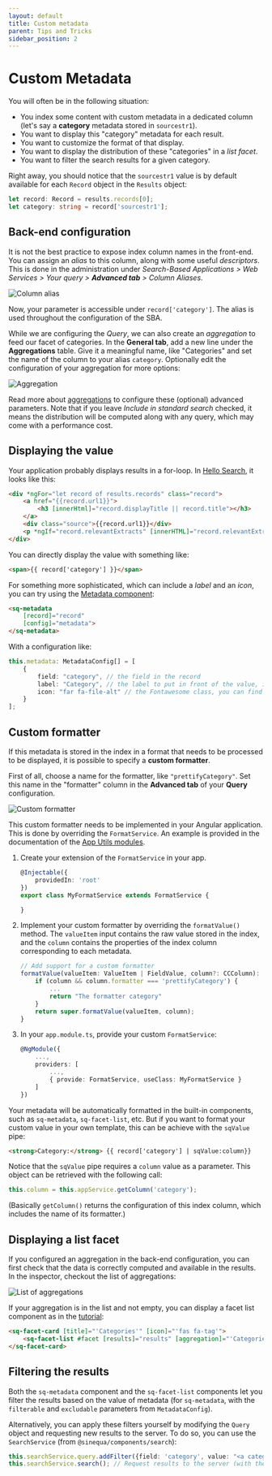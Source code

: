 ```yaml
---
layout: default
title: Custom metadata
parent: Tips and Tricks
sidebar_position: 2
---
```


# Custom Metadata

You will often be in the following situation:

- You index some content with custom metadata in a dedicated column (let's say a **category** metadata stored in `sourcestr1`).
- You want to display this "category" metadata for each result.
- You want to customize the format of that display.
- You want to display the distribution of these "categories" in a *list facet*.
- You want to filter the search results for a given category.

Right away, you should notice that the `sourcestr1` value is by default available for each `Record` object in the `Results` object:

```ts
let record: Record = results.records[0];
let category: string = record['sourcestr1'];
```

## Back-end configuration

It is not the best practice to expose index column names in the front-end. You can assign an *alias* to this column, along with some useful *descriptors*. This is done in the administration under *Search-Based Applications > Web Services > Your query > **Advanced tab** > Column Aliases*.

![Column alias](/assets/tipstricks/alias.png)

Now, your parameter is accessible under `record['category']`. The alias is used throughout the configuration of the SBA.

While we are configuring the *Query*, we can also create an *aggregation* to feed our facet of categories. In the **General tab**, add a new line under the **Aggregations** table. Give it a meaningful name, like "Categories" and set the name of the column to your alias `category`. Optionally edit the configuration of your aggregation for more options:

![Aggregation](/assets/tipstricks/aggregation.png)

Read more about [aggregations](https://doc.sinequa.com/en.sinequa-es.v11/Content/en.sinequa-es.syntax.sql.md#aggregations-distribution-and-correlation) to configure these (optional) advanced parameters. Note that if you leave *Include in standard search* checked, it means the distribution will be computed along with any query, which may come with a performance cost.

## Displaying the value

Your application probably displays results in a for-loop. In [Hello Search](../apps/hello-search), it looks like this:

```html title="app.component.html"
<div *ngFor="let record of results.records" class="record">
    <a href="{{record.url1}}">
        <h3 [innerHtml]="record.displayTitle || record.title"></h3>
    </a>
    <div class="source">{{record.url1}}</div>
    <p *ngIf="record.relevantExtracts" [innerHTML]="record.relevantExtracts"></p>
</div>
```

You can directly display the value with something like:

```html title="app.component.html"
<span>{{ record['category'] }}</span>
```

For something more sophisticated, which can include a *label* and an *icon*, you can try using the [Metadata component](/libraries/components/metadata.md#the-sq-metadata-selector):

```html title="app.component.html"
<sq-metadata
    [record]="record"
    [config]="metadata">
</sq-metadata>
```

With a configuration like:

```ts title="app.component.ts"
this.metadata: MetadataConfig[] = [
    {
        field: "category", // the field in the record
        label: "Category", // the label to put in front of the value, it can be a key to use with sqMessage
        icon: "far fa-file-alt" // the Fontawesome class, you can find all available icons at https://fontawesome.com/v5/search
    }
];
```

## Custom formatter

If this metadata is stored in the index in a format that needs to be processed to be displayed, it is possible to specify a **custom formatter**.

First of all, choose a name for the formatter, like `"prettifyCategory"`. Set this name in the "formatter" column in the **Advanced tab** of your **Query** configuration.

![Custom formatter](/assets/tipstricks/metadata-formatter.png)

This custom formatter needs to be implemented in your Angular application. This is done by overriding the `FormatService`. An example is provided in the documentation of the [App Utils modules](/libraries/core/app-utils.md#format-service).

1. Create your extension of the `FormatService` in your app.

    ```ts title="my-format.service.ts"
    @Injectable({
        providedIn: 'root'
    })
    export class MyFormatService extends FormatService {

    }
    ```

2. Implement your custom formatter by overriding the `formatValue()` method. The `valueItem` input contains the raw value stored in the index, and the `column` contains the properties of the index column corresponding to each metadata.

    ```ts title="my-format.service.ts"
    // Add support for a custom formatter
    formatValue(valueItem: ValueItem | FieldValue, column?: CCColumn): string {
        if (column && column.formatter === 'prettifyCategory') {
            ...
            return "The formatter category"
        }
        return super.formatValue(valueItem, column);
    }
    ```

3. In your `app.module.ts`, provide your custom `FormatService`:

    ```ts title="app.module.ts"
    @NgModule({
        ...,
        providers: [
            ...,
            { provide: FormatService, useClass: MyFormatService }
        ]
    })
    ```

Your metadata will be automatically formatted in the built-in components, such as `sq-metadata`, `sq-facet-list`, etc. But if you want to format your custom value in your own template, this can be achieve with the `sqValue` pipe:

```html
<strong>Category:</strong> {{ record['category'] | sqValue:column}}
```

Notice that the `sqValue` pipe requires a `column` value as a parameter. This object can be retrieved with the following call:

```ts
this.column = this.appService.getColumn('category');
```

(Basically `getColumn()` returns the configuration of this index column, which includes the name of its formatter.)

## Displaying a list facet

If you configured an aggregation in the back-end configuration, you can first check that the data is correctly computed and available in the results. In the inspector, checkout the list of aggregations:

![List of aggregations](/assets/tipstricks/aggregations.png)

If your aggregation is in the list and not empty, you can display a facet list component as in the [tutorial](/tutorial/facet-module.md):

```html
<sq-facet-card [title]="'Categories'" [icon]="'fas fa-tag'">
    <sq-facet-list #facet [results]="results" [aggregation]="'Categories'"></sq-facet-list>
</sq-facet-card>
```

## Filtering the results

Both the `sq-metadata` component and the `sq-facet-list` components let you filter the results based on the value of metadata (for `sq-metadata`, with the `filterable` and `excludable` parameters from `MetadataConfig`).

Alternatively, you can apply these filters yourself by modifying the `Query` object and requesting new results to the server. To do so, you can use the `SearchService` (from `@sinequa/components/search`):

```ts
this.searchService.query.addFilter({field: 'category', value: "<a category>"}) // Apply the filter (to the Query)
this.searchService.search(); // Request results to the server (with the new query)
```
